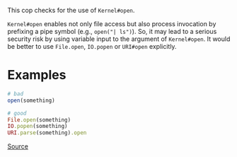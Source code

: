 
This cop checks for the use of `Kernel#open`.

`Kernel#open` enables not only file access but also process invocation
by prefixing a pipe symbol (e.g., `open("| ls")`). So, it may lead to
a serious security risk by using variable input to the argument of
`Kernel#open`. It would be better to use `File.open`, `IO.popen` or
`URI#open` explicitly.

# Examples

```ruby
# bad
open(something)

# good
File.open(something)
IO.popen(something)
URI.parse(something).open
```

[Source](http://www.rubydoc.info/gems/rubocop/RuboCop/Cop/Security/Open)